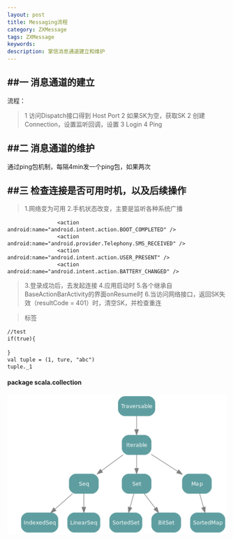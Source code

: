 ```yaml
---
layout: post
title: Messaging流程
category: ZXMessage
tags: ZXMessage
keywords:
description: 掌信消息通道建立和维护
---
```


##一 消息通道的建立
---  

流程：
>1 访问Dispatch接口得到 Host Port 
>2 如果SK为空，获取SK
>2 创建Connection，设置监听回调，设置 
>3 Login 
>4 Ping

##二 消息通道的维护
---  

通过ping包机制，每隔4min发一个ping包，如果两次

##三 检查连接是否可用时机，以及后续操作
---  

>1.网络变为可用
>2.手机状态改变，主要是监听各种系统广播
```
                <action android:name="android.intent.action.BOOT_COMPLETED" />
                <action android:name="android.provider.Telephony.SMS_RECEIVED" />
                <action android:name="android.intent.action.USER_PRESENT" />
                <action android:name="android.intent.action.BATTERY_CHANGED" />
```
>3.登录成功后，去发起连接
>4.应用启动时
>5.各个继承自BaseActionBarActivity的界面onResume时
>6.当访问网络接口，返回SK失效（resultCode = 401）时，清空SK，并检查重连


> 标签  

```
//test
if(true){
  
}
val tuple = (1, ture, "abc")  
tuple._1
```  

#### package scala.collection  


![collection](/public/img/collection.png)  
